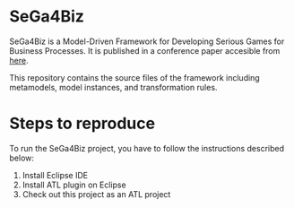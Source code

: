 # SeGa4Biz
SeGa4Biz is a Model-Driven Framework for Developing Serious Games for Business Processes. It is published in a conference paper accesible from [here](https://www.scitepress.org/Link.aspx?doi=10.5220/0010198801390146).

This repository contains the source files of the framework including metamodels, model instances, and transformation rules. 

# Steps to reproduce
To run the SeGa4Biz project, you have to follow the instructions described below:
1. Install Eclipse IDE
2. Install ATL plugin on Eclipse
3. Check out this project as an ATL project

